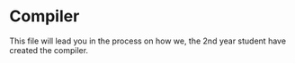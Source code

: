 # Compiler

This file will lead you in the process on how we, the 2nd year student have created the compiler.



